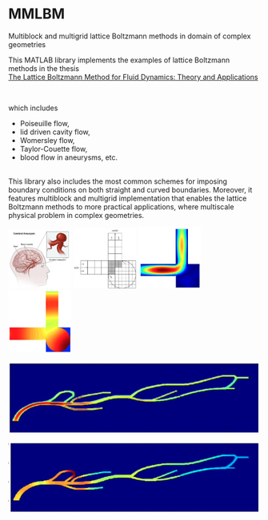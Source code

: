 # MMLBM
Multiblock and multigrid lattice Boltzmann methods in domain of complex geometries

This MATLAB library implements the examples of lattice Boltzmann methods in the thesis <br/>
[The Lattice Boltzmann Method for Fluid Dynamics: Theory and Applications](https://github.com/cpempire/MMLBM/tree/master/thesis)

<br/>

which includes 
- Poiseuille flow, 
- lid driven cavity flow, 
- Womersley flow, 
- Taylor-Couette flow, 
- blood flow in aneurysms, etc. 

<br/>
This library also includes the most common schemes for imposing boundary conditions on both straight and curved boundaries. Moreover, it features multiblock and multigrid implementation that enables the lattice Boltzmann methods to more practical applications, where multiscale physical problem in complex geometries.

<p float="left">
<img src="images/cerebral_aneurysm_2.jpeg" width="25%">
<img src="images/lbm-block.png" width="25%">

<img src="images/lbm-velocity.png" width="25%">
<img src="images/lbm-pressure.png" width="25%">
</p>

![arm](images/lbm-plaque-velocity.png)

![arm](images/lbm-plaque-pressure.png)
